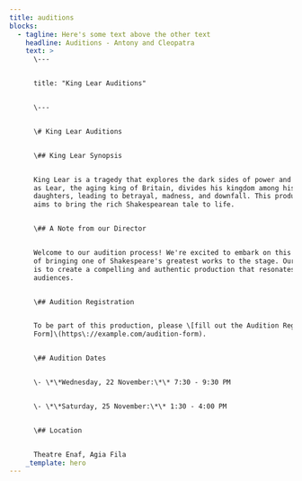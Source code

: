 ```yaml
---
title: auditions
blocks:
  - tagline: Here's some text above the other text
    headline: Auditions - Antony and Cleopatra
    text: >
      \---


      title: "King Lear Auditions"


      \---


      \# King Lear Auditions


      \## King Lear Synopsis


      King Lear is a tragedy that explores the dark sides of power and betrayal
      as Lear, the aging king of Britain, divides his kingdom among his
      daughters, leading to betrayal, madness, and downfall. This production
      aims to bring the rich Shakespearean tale to life.


      \## A Note from our Director


      Welcome to our audition process! We're excited to embark on this journey
      of bringing one of Shakespeare's greatest works to the stage. Our vision
      is to create a compelling and authentic production that resonates with
      audiences.


      \## Audition Registration


      To be part of this production, please \[fill out the Audition Registration
      Form]\(https\://example.com/audition-form).


      \## Audition Dates


      \- \*\*Wednesday, 22 November:\*\* 7:30 - 9:30 PM


      \- \*\*Saturday, 25 November:\*\* 1:30 - 4:00 PM


      \## Location


      Theatre Enaf, Agia Fila
    _template: hero
---
```


